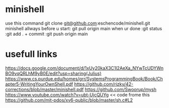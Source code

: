 # minishell
use this command git clone git@github.com:eschencode/minishell.git minishell
allways before u start: git pull origin main
when ur done :git status
              :git add . + commit 
              :git push origin main
# usefull links
https://docs.google.com/document/d/1xUy20kaX3C1l2AeXa_NYwTcUDYWnBO9vqQRLhM9yB0E/edit?usp=sharing(Julius)
https://www.cs.purdue.edu/homes/grr/SystemsProgrammingBook/Book/Chapter5-WritingYourOwnShell.pdf
https://github.com/rizky/42-corrections/blob/master/minishell.pdf
https://github.com/Swoorup/mysh
https://www.youtube.com/watch?v=ubt-UjcQUYg << code frome this https://github.com/mit-pdos/xv6-public/blob/master/sh.c#L2
